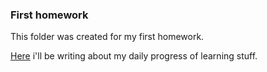 ### First homework
<p>This folder was created for my first homework. </p>

[Here](TIL.md) i'll be writing about my daily progress of learning stuff.

